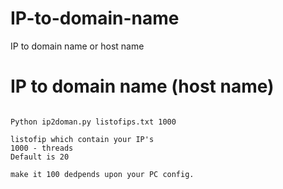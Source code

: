 # IP-to-domain-name
IP to domain name or host name 

# IP to domain name (host name)

```

Python ip2doman.py listofips.txt 1000

listofip which contain your IP's 
1000 - threads 
Default is 20 

make it 100 dedpends upon your PC config.

```
